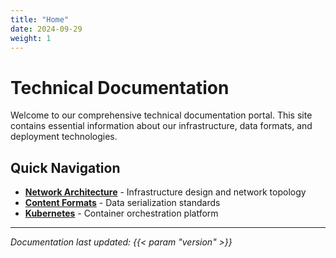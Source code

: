 ```yaml
---
title: "Home"
date: 2024-09-29
weight: 1
---
```


# Technical Documentation

Welcome to our comprehensive technical documentation portal. This site contains essential information about our infrastructure, data formats, and deployment technologies.

## Quick Navigation

- **[Network Architecture](/network-architecture/)** - Infrastructure design and network topology
- **[Content Formats](/content-formats/)** - Data serialization standards
- **[Kubernetes](/kubernetes/)** - Container orchestration platform

---

*Documentation last updated: {{< param "version" >}}*